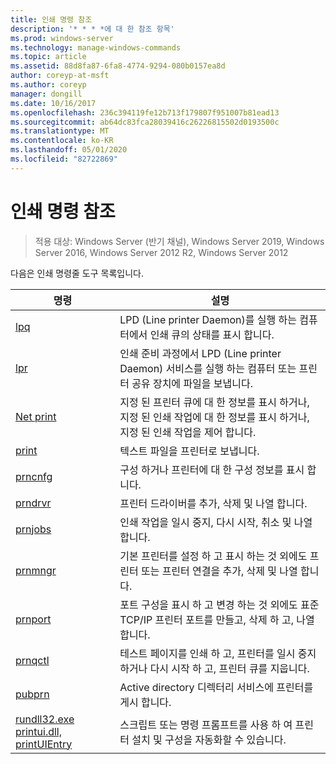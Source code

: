 ```yaml
---
title: 인쇄 명령 참조
description: '* * * *에 대 한 참조 항목'
ms.prod: windows-server
ms.technology: manage-windows-commands
ms.topic: article
ms.assetid: 88d8fa87-6fa8-4774-9294-080b0157ea8d
author: coreyp-at-msft
ms.author: coreyp
manager: dongill
ms.date: 10/16/2017
ms.openlocfilehash: 236c394119fe12b713f179807f951007b81ead13
ms.sourcegitcommit: ab64dc83fca28039416c26226815502d0193500c
ms.translationtype: MT
ms.contentlocale: ko-KR
ms.lasthandoff: 05/01/2020
ms.locfileid: "82722869"
---
```

# <a name="print-command-reference"></a>인쇄 명령 참조

> 적용 대상: Windows Server (반기 채널), Windows Server 2019, Windows Server 2016, Windows Server 2012 R2, Windows Server 2012

다음은 인쇄 명령줄 도구 목록입니다.

|                         명령                          |                                                                설명                                                                 |
|----------------------------------------------------------|--------------------------------------------------------------------------------------------------------------------------------------------|
|                       [lpq](lpq.md)                       |                           LPD (Line printer Daemon)를 실행 하는 컴퓨터에서 인쇄 큐의 상태를 표시 합니다.                            |
|                      [lpr](lpr.md)                       |      인쇄 준비 과정에서 LPD (Line printer Daemon) 서비스를 실행 하는 컴퓨터 또는 프린터 공유 장치에 파일을 보냅니다.       |
|                [Net print](net-print.md)                 | 지정 된 프린터 큐에 대 한 정보를 표시 하거나, 지정 된 인쇄 작업에 대 한 정보를 표시 하거나, 지정 된 인쇄 작업을 제어 합니다. |
|                    [print](print.md)                     |                                                      텍스트 파일을 프린터로 보냅니다.                                                       |
|                  [prncnfg](prncnfg.md)                   |                                     구성 하거나 프린터에 대 한 구성 정보를 표시 합니다.                                      |
|                  [prndrvr](prndrvr.md)                   |                                                 프린터 드라이버를 추가, 삭제 및 나열 합니다.                                                  |
|                  [prnjobs](prnjobs.md)                   |                                              인쇄 작업을 일시 중지, 다시 시작, 취소 및 나열 합니다.                                               |
|                  [prnmngr](prnmngr.md)                   |            기본 프린터를 설정 하 고 표시 하는 것 외에도 프린터 또는 프린터 연결을 추가, 삭제 및 나열 합니다.            |
|                  [prnport](prnport.md)                   |           포트 구성을 표시 하 고 변경 하는 것 외에도 표준 TCP/IP 프린터 포트를 만들고, 삭제 하 고, 나열 합니다.            |
|                  [prnqctl](prnqctl.md)                   |                                테스트 페이지를 인쇄 하 고, 프린터를 일시 중지 하거나 다시 시작 하 고, 프린터 큐를 지웁니다.                                |
|                   [pubprn](pubprn.md)                    |                                       Active directory 디렉터리 서비스에 프린터를 게시 합니다.                                       |
| [rundll32.exe printui.dll, printUIEntry](rundll32-printui.md) |                스크립트 또는 명령 프롬프트를 사용 하 여 프린터 설치 및 구성을 자동화할 수 있습니다.                 |

